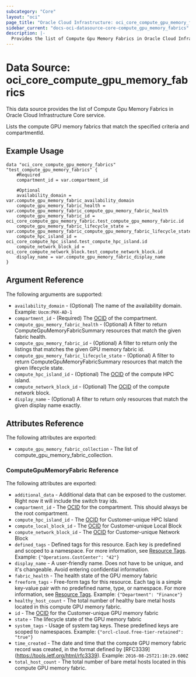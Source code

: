 ```yaml
---
subcategory: "Core"
layout: "oci"
page_title: "Oracle Cloud Infrastructure: oci_core_compute_gpu_memory_fabrics"
sidebar_current: "docs-oci-datasource-core-compute_gpu_memory_fabrics"
description: |-
  Provides the list of Compute Gpu Memory Fabrics in Oracle Cloud Infrastructure Core service
---
```


# Data Source: oci_core_compute_gpu_memory_fabrics
This data source provides the list of Compute Gpu Memory Fabrics in Oracle Cloud Infrastructure Core service.

Lists the compute GPU memory fabrics that match the specified criteria and compartmentId.

## Example Usage

```hcl
data "oci_core_compute_gpu_memory_fabrics" "test_compute_gpu_memory_fabrics" {
	#Required
	compartment_id = var.compartment_id

	#Optional
	availability_domain = var.compute_gpu_memory_fabric_availability_domain
	compute_gpu_memory_fabric_health = var.compute_gpu_memory_fabric_compute_gpu_memory_fabric_health
	compute_gpu_memory_fabric_id = oci_core_compute_gpu_memory_fabric.test_compute_gpu_memory_fabric.id
	compute_gpu_memory_fabric_lifecycle_state = var.compute_gpu_memory_fabric_compute_gpu_memory_fabric_lifecycle_state
	compute_hpc_island_id = oci_core_compute_hpc_island.test_compute_hpc_island.id
	compute_network_block_id = oci_core_compute_network_block.test_compute_network_block.id
	display_name = var.compute_gpu_memory_fabric_display_name
}
```

## Argument Reference

The following arguments are supported:

* `availability_domain` - (Optional) The name of the availability domain.  Example: `Uocm:PHX-AD-1` 
* `compartment_id` - (Required) The [OCID](https://docs.cloud.oracle.com/iaas/Content/General/Concepts/identifiers.htm) of the compartment.
* `compute_gpu_memory_fabric_health` - (Optional) A filter to return ComputeGpuMemoryFabricSummary resources that match the given fabric health. 
* `compute_gpu_memory_fabric_id` - (Optional) A filter to return only the listings that matches the given GPU memory fabric id. 
* `compute_gpu_memory_fabric_lifecycle_state` - (Optional) A filter to return ComputeGpuMemoryFabricSummary resources that match the given lifecycle state. 
* `compute_hpc_island_id` - (Optional) The [OCID](https://docs.cloud.oracle.com/iaas/Content/General/Concepts/identifiers.htm) of the compute HPC island.
* `compute_network_block_id` - (Optional) The [OCID](https://docs.cloud.oracle.com/iaas/Content/General/Concepts/identifiers.htm) of the compute network block.
* `display_name` - (Optional) A filter to return only resources that match the given display name exactly. 


## Attributes Reference

The following attributes are exported:

* `compute_gpu_memory_fabric_collection` - The list of compute_gpu_memory_fabric_collection.

### ComputeGpuMemoryFabric Reference

The following attributes are exported:

* `additional_data` - Additional data that can be exposed to the customer. Right now it will include the switch tray ids. 
* `compartment_id` - The [OCID](https://docs.cloud.oracle.com/iaas/Content/General/Concepts/identifiers.htm) for the compartment. This should always be the root compartment. 
* `compute_hpc_island_id` - The [OCID](https://docs.cloud.oracle.com/iaas/Content/General/Concepts/identifiers.htm) for Customer-unique HPC Island 
* `compute_local_block_id` - The [OCID](https://docs.cloud.oracle.com/iaas/Content/General/Concepts/identifiers.htm) for Customer-unique Local Block 
* `compute_network_block_id` - The [OCID](https://docs.cloud.oracle.com/iaas/Content/General/Concepts/identifiers.htm) for Customer-unique Network Block 
* `defined_tags` - Defined tags for this resource. Each key is predefined and scoped to a namespace. For more information, see [Resource Tags](https://docs.cloud.oracle.com/iaas/Content/General/Concepts/resourcetags.htm).  Example: `{"Operations.CostCenter": "42"}` 
* `display_name` - A user-friendly name. Does not have to be unique, and it's changeable. Avoid entering confidential information. 
* `fabric_health` - The health state of the GPU memory fabric 
* `freeform_tags` - Free-form tags for this resource. Each tag is a simple key-value pair with no predefined name, type, or namespace. For more information, see [Resource Tags](https://docs.cloud.oracle.com/iaas/Content/General/Concepts/resourcetags.htm).  Example: `{"Department": "Finance"}` 
* `healthy_host_count` - The total number of healthy bare metal hosts located in this compute GPU memory fabric.
* `id` - The [OCID](https://docs.cloud.oracle.com/iaas/Content/General/Concepts/identifiers.htm) for the Customer-unique GPU memory fabric 
* `state` - The lifecycle state of the GPU memory fabric 
* `system_tags` - Usage of system tag keys. These predefined keys are scoped to namespaces. Example: `{"orcl-cloud.free-tier-retained": "true"}` 
* `time_created` - The date and time that the compute GPU memory fabric record was created, in the format defined by [RFC3339] (https://tools.ietf.org/html/rfc3339).  Example: `2016-08-25T21:10:29.600Z` 
* `total_host_count` - The total number of bare metal hosts located in this compute GPU memory fabric.


